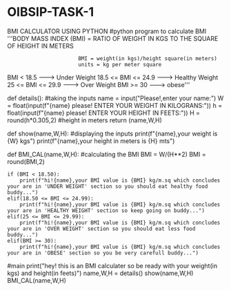 # OIBSIP-TASK-1
BMI CALCULATOR USING PYTHON
#python program to calculate BMI
'''BODY MASS INDEX (BMI) = RATIO OF WEIGHT IN KGS TO THE SQUARE OF HEIGHT IN METERS

                           BMI = weight(in kgs)/height square(in meters)
                           units = kg per meter square

BMI < 18.5 ---> Under Weight
18.5 <= BMI <= 24.9  ---> Healthy Weight
25 <= BMI <= 29.9 ---> Over Weight
BMI >= 30 ---> obese'''

def details():                                                           #taking the inputs
    name = input("Please!,enter your name:")
    W = float(input(f"{name} please! ENTER YOUR WEIGHT IN KILOGRANS:")) 
    h = float(input(f"{name} please! ENTER YOUR HEIGHT IN FEETS:"))
    H = round(h*0.305,2) #height in meters
    return (name,W,H)

def show(name,W,H):                                                     #displaying the inputs
    print(f"{name},your weight is {W} kgs")
    print(f"{name},your height in meters is {H} mts")
    
def BMI_CAL(name,W,H):                                                  #calculating the  BMI
    BMI = W/(H**2)
    BMI = round(BMI,2)

    if (BMI < 18.50):
        print(f"hi!{name},your BMI value is {BMI} kg/m.sq which concludes your are in 'UNDER WEIGHT' section so you should eat healthy food buddy...")
    elif(18.50 <= BMI <= 24.99):
        print(f"hi!{name},your BMI value is {BMI} kg/m.sq which concludes your are in 'HEALTHY WEIGHT' section so keep going on buddy...")
    elif(25 <= BMI <= 29.99):
        print(f"hi!{name},your BMI value is {BMI} kg/m.sq which concludes your are in 'OVER WEIGHT' section so you should eat less food buddy...")
    elif(BMI >= 30):
        print(f"hi!{name},your BMI value is {BMI} kg/m.sq which concludes your are in 'OBESE' section so you be very carefull buddy...")
    
    
#main 
print("hey! this is an BMI calculater so be ready with your weight(in kgs) and height(in feets)")
name,W,H = details()
show(name,W,H)
BMI_CAL(name,W,H)
